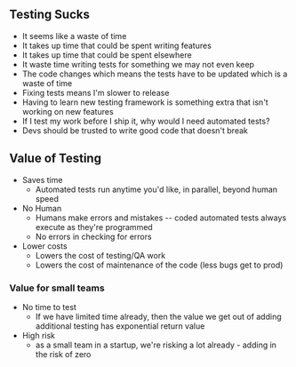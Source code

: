 ## Testing Sucks
- It seems like a waste of time
- It takes up time that could be spent writing features
- It takes up time that could be spent elsewhere
- It waste time writing tests for something we may not even keep
- The code changes which means the tests have to be updated which is a waste of time
- Fixing tests means I'm slower to release
- Having to learn new testing framework is something extra that isn't working on new features
- If I test my work before I ship it, why would I need automated tests?
- Devs should be trusted to write good code that doesn't break



## Value of Testing
- Saves time
	- Automated tests run anytime you'd like, in parallel, beyond human speed
- No Human
	- Humans make errors and mistakes -- coded automated tests always execute as they're programmed
	- No errors in checking for errors
- Lower costs
	- Lowers the cost of testing/QA work
	- Lowers the cost of maintenance of the code (less bugs get to prod)

### Value for small teams
- No time to test
	- If we have limited time already, then the value we get out of adding additional testing has exponential return value
- High risk
	- as a small team in a startup, we're risking a lot already - adding in the risk of zero 